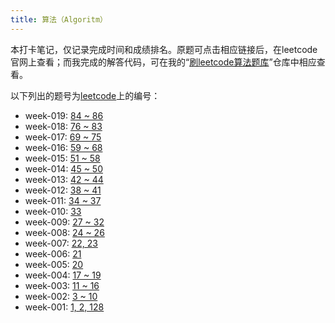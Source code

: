 ```yaml
---
title: 算法（Algoritm）
---
```


本打卡笔记，仅记录完成时间和成绩排名。原题可点击相应链接后，在leetcode官网上查看；而我完成的解答代码，可在我的“[刷leetcode算法题库](https://github.com/yanlinlin82/leetcode/)”仓库中相应查看。

以下列出的题号为[leetcode](https://leetcode-cn.com/problemset/all/)上的编号：

* week-019: [84 ~ 86](../week-019/#algorithm)
* week-018: [76 ~ 83](../week-018/#algorithm)
* week-017: [69 ~ 75](../week-017/#algorithm)
* week-016: [59 ~ 68](../week-016/#algorithm)
* week-015: [51 ~ 58](../week-015/#algorithm)
* week-014: [45 ~ 50](../week-014/#algorithm)
* week-013: [42 ~ 44](../week-013/#algorithm)
* week-012: [38 ~ 41](../week-012/#algorithm)
* week-011: [34 ~ 37](../week-011/#algorithm)
* week-010: [33](../week-010/#algorithm)
* week-009: [27 ~ 32](../week-009/#algorithm)
* week-008: [24 ~ 26](../week-008/#algorithm)
* week-007: [22, 23](../week-007/#algorithm)
* week-006: [21](../week-006/#algorithm)
* week-005: [20](../week-005/#algorithm)
* week-004: [17 ~ 19](../week-004/#algorithm)
* week-003: [11 ~ 16](../week-003/#algorithm)
* week-002: [3 ~ 10](../week-002/#algorithm)
* week-001: [1, 2, 128](../week-001/#algorithm)
